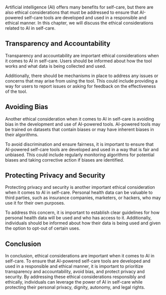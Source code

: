 
Artificial intelligence (AI) offers many benefits for self-care, but there are also ethical considerations that must be addressed to ensure that AI-powered self-care tools are developed and used in a responsible and ethical manner. In this chapter, we will discuss the ethical considerations related to AI in self-care.

Transparency and Accountability
-------------------------------

Transparency and accountability are important ethical considerations when it comes to AI in self-care. Users should be informed about how the tool works and what data is being collected and used.

Additionally, there should be mechanisms in place to address any issues or concerns that may arise from using the tool. This could include providing a way for users to report issues or asking for feedback on the effectiveness of the tool.

Avoiding Bias
-------------

Another ethical consideration when it comes to AI in self-care is avoiding bias in the development and use of AI-powered tools. AI-powered tools may be trained on datasets that contain biases or may have inherent biases in their algorithms.

To avoid discrimination and ensure fairness, it is important to ensure that AI-powered self-care tools are developed and used in a way that is fair and unbiased. This could include regularly monitoring algorithms for potential biases and taking corrective action if biases are identified.

Protecting Privacy and Security
-------------------------------

Protecting privacy and security is another important ethical consideration when it comes to AI in self-care. Personal health data can be valuable to third parties, such as insurance companies, marketers, or hackers, who may use it for their own purposes.

To address this concern, it is important to establish clear guidelines for how personal health data will be used and who has access to it. Additionally, individuals should be informed about how their data is being used and given the option to opt-out of certain uses.

Conclusion
----------

In conclusion, ethical considerations are important when it comes to AI in self-care. To ensure that AI-powered self-care tools are developed and used in a responsible and ethical manner, it is important to prioritize transparency and accountability, avoid bias, and protect privacy and security. By addressing these ethical considerations responsibly and ethically, individuals can leverage the power of AI in self-care while protecting their personal privacy, dignity, autonomy, and legal rights.

